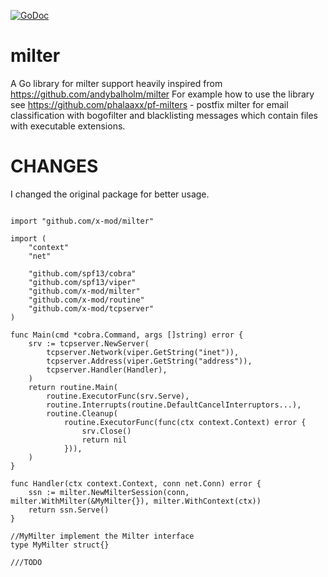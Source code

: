 [![GoDoc](https://godoc.org/github.com/phalaaxx/milter?status.svg)](https://godoc.org/github.com/phalaaxx/milter)

# milter
A Go library for milter support heavily inspired from https://github.com/andybalholm/milter
For example how to use the library see https://github.com/phalaaxx/pf-milters - postfix milter for email classification with bogofilter and blacklisting messages which contain files with executable extensions.

# CHANGES

I changed the original package for better usage. 

````golang

import "github.com/x-mod/milter"

import (
	"context"
	"net"

	"github.com/spf13/cobra"
	"github.com/spf13/viper"
	"github.com/x-mod/milter"
	"github.com/x-mod/routine"
	"github.com/x-mod/tcpserver"
)

func Main(cmd *cobra.Command, args []string) error {
	srv := tcpserver.NewServer(
		tcpserver.Network(viper.GetString("inet")),
		tcpserver.Address(viper.GetString("address")),
		tcpserver.Handler(Handler),
	)
	return routine.Main(
		routine.ExecutorFunc(srv.Serve),
		routine.Interrupts(routine.DefaultCancelInterruptors...),
		routine.Cleanup(
			routine.ExecutorFunc(func(ctx context.Context) error {
				srv.Close()
				return nil
			})),
	)
}

func Handler(ctx context.Context, conn net.Conn) error {
	ssn := milter.NewMilterSession(conn, milter.WithMilter(&MyMilter{}), milter.WithContext(ctx))
	return ssn.Serve()
}

//MyMilter implement the Milter interface
type MyMilter struct{}

///TODO
````
